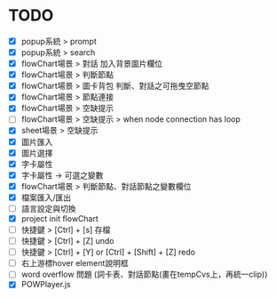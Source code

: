 # TODO

- [x] popup系統 > prompt
- [x] popup系統 > search
- [x] flowChart場景 > 對話 加入背景圖片欄位
- [x] flowChart場景 > 判斷節點
- [x] flowChart場景 > 圖卡背包 判斷、對話之可拖曳空節點
- [x] flowChart場景 > 節點連接
- [x] flowChart場景 > 空缺提示
- [ ] flowChart場景 > 空缺提示 > when node connection has loop
- [x] sheet場景 > 空缺提示
- [x] 圖片匯入
- [x] 圖片選擇
- [x] 字卡屬性
- [x] 字卡屬性 -> 可選之變數
- [x] flowChart場景 > 判斷節點、對話節點之變數欄位
- [x] 檔案匯入/匯出
- [ ] 語言設定與切換
- [x] project init flowChart
- [ ] 快捷鍵 > [Ctrl] + [s] 存檔
- [ ] 快捷鍵 > [Ctrl] + [Z] undo
- [ ] 快捷鍵 > [Ctrl] + [Y] or [Ctrl] + [Shift] + [Z] redo
- [ ] 右上游標hover element說明框
- [ ] word overflow 問題 (詞卡表、對話節點(畫在tempCvs上，再統一clip))
- [x] POWPlayer.js